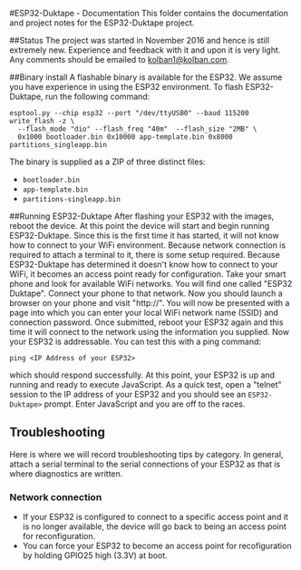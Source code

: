#ESP32-Duktape - Documentation
This folder contains the documentation and project notes for the ESP32-Duktape project.

##Status
The project was started in November 2016 and hence is still extremely new.  Experience and feedback with it and upon
it is very light.  Any comments should be emailed to kolban1@kolban.com.

##Binary install
A flashable binary is available for the ESP32.  We assume you have experience in using the ESP32 environment.  To
flash ESP32-Duktape, run the following command:

```
esptool.py --chip esp32 --port "/dev/ttyUSB0" --baud 115200  write_flash -z \
  --flash_mode "dio" --flash_freq "40m"  --flash_size "2MB" \
  0x1000 bootloader.bin 0x10000 app-template.bin 0x8000 partitions_singleapp.bin
```

The binary is supplied as a ZIP of three distinct files:

* `bootloader.bin`
* `app-template.bin`
* `partitions-singleapp.bin`

##Running ESP32-Duktape
After flashing your ESP32 with the images, reboot the device.  At this point the device will start and
begin running ESP32-Duktape.  Since this is the first time it has started, it will not know how to connect
to your WiFi environment.  Because network connection is required to attach a terminal to it, there is some
setup required.  Because ESP32-Duktape has determined it doesn't know how to connect to your WiFi, it becomes
an access point ready for configuration.  Take your smart phone and look for available WiFi networks.  You
will find one called "ESP32 Duktape".  Connect your phone to that network.  Now you should launch a browser
on your phone and visit "http://<The IP Address of the ESP32>".  You will now be presented with a page
into which you can enter your local WiFi network name (SSID) and connection password.  Once submitted,
reboot your ESP32 again and this time it will connect to the network using the information you supplied.
Now your ESP32 is addressable.  You can test this with a ping command:

```
ping <IP Address of your ESP32>
```

which should respond successfully.  At this point, your ESP32 is up and running and ready to execute JavaScript.
As a quick test, open a "telnet" session to the IP address of your ESP32 and you should see an `ESP32-Duktape>`
prompt.  Enter JavaScript and you are off to the races.

## Troubleshooting
Here is where we will record troubleshooting tips by category.  In general, attach a serial terminal to the serial
connections of your ESP32 as that is where diagnostics are written.

### Network connection
* If your ESP32 is configured to connect to a specific access point and it is no longer available, the device will go
back to being an access point for reconfiguration.
* You can force your ESP32 to become an access point for recofiguration by holding GPIO25 high (3.3V) at boot.